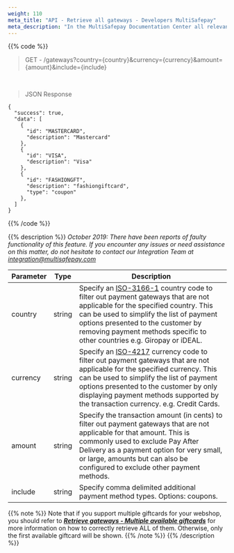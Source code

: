 ```yaml
---
weight: 110
meta_title: "API - Retrieve all gateways - Developers MultiSafepay"
meta_description: "In the MultiSafepay Documentation Center all relevant information regarding our Plugins and API. As well as Support pages for Payment Method, Tools and General Questions. You can also find the contact details of our Support Team and Integration Team."
---
```

{{% code %}}
> GET - /gateways?country={country}&currency={currency}&amount={amount}&include={include}

<br>

> JSON Response

```shell
{
  "success": true,
  "data": [
    {
      "id": "MASTERCARD",
      "description": "Mastercard"
    },
    {
      "id": "VISA",
      "description": "Visa"
    },
    {
      "id": "FASHIONGFT",
      "description": "fashiongiftcard",
      "type": "coupon"
    }, 
  ]
}
```
{{% /code %}}

{{% description %}}
_October 2019: There have been reports of faulty functionality of this feature. If you encounter any issues or need assistance on this matter, do not hesitate to contact our Integration Team at <integration@multisafepay.com>_

| Parameter           | Type   | Description |
|---------------------|--------|-------------|
| country             | string | Specify an [ISO-3166-1](https://www.iso.org/iso-3166-country-codes.html) country code to filter out payment gateways that are not applicable for the specified country. This can be used to simplify the list of payment options presented to the customer by removing payment methods specific to other countries e.g. Giropay or iDEAL. |
| currency            | string | Specify an [ISO-4217](https://www.iso.org/iso-4217-currency-codes.html) currency code to filter out payment gateways that are not applicable for the specified currency. This can be used to simplify the list of payment options presented to the customer by only displaying payment methods supported by the transaction currency. e.g. Credit Cards. |
| amount              | string | Specify the transaction amount (in cents) to filter out payment gateways that are not applicable for that amount. This is commonly used to exclude Pay After Delivery as a payment option for very small, or large, amounts but can also be configured to exclude other payment methods. |
| include             | string | Specify comma delimited additional payment method types. Options: coupons. |

{{% note %}}
Note that if you support multiple giftcards for your webshop, you should refer to _**[Retrieve gateways - Multiple available giftcards](#retrieve-gateways-multiple-available-giftcards)**_ for more information on how to correctly retrieve ALL of them. Otherwise, only the first available giftcard will be shown.
{{% /note %}}
{{% /description %}}